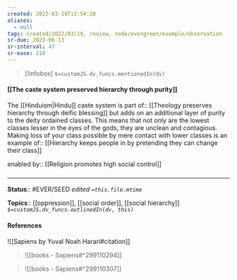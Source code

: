 ```yaml
---
created: 2022-03-19T13:54:20 
aliases:
  - null
tags: created/2022/03/19, review, node/evergreen/example/observation
sr-due: 2022-06-13
sr-interval: 47
sr-ease: 210
---
```

> [!infobox]
`$=customJS.dv_funcs.mentionedIn(dv)`

#### [[The caste system preserved hierarchy through purity]] 

The [[Hinduism|Hindu]] caste system is
part of:: [[Theology preserves hierarchy through deific blessing]]
but adds on an additional layer of purity to the deity ordained classes.
This means that not only are the lowest classes lesser in the eyes of the gods, they are unclean and contagious.
Making loss of your class possible by mere contact with lower classes is an
example of:: [[Hierarchy keeps people in by pretending they can change their class]]

enabled by:: [[Religion promotes high social control]]

### <hr class="footnote"/>

**Status**:: #EVER/SEED 
*edited `=this.file.mtime`*

**Topics**:: [[oppression]], [[social order]], [[social hierarchy]]
*`$=customJS.dv_funcs.outlinedIn(dv, this)`*

#### References

![[Sapiens by Yuval Noah Harari#citation]]

> ![[books - Sapiens#^299110294]]

> ![[books - Sapiens#^299110307]]
